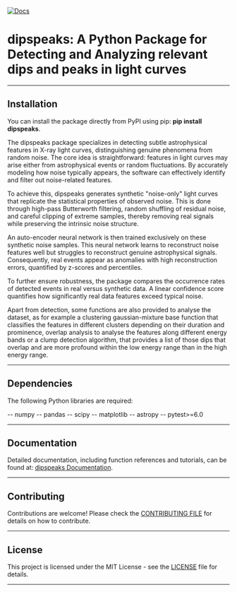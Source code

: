 [![Docs](https://img.shields.io/badge/docs-gh--pages-brightgreen)](https://xragua.github.io/dipspeaks/)


# dipspeaks: A Python Package for Detecting and Analyzing relevant dips and peaks in light curves

---

## Installation

You can install the package directly from PyPI using pip: **pip install dipspeaks**.

The dipspeaks package specializes in detecting subtle astrophysical features in X-ray light curves, distinguishing genuine phenomena from random noise. The core idea is straightforward: features in light curves may arise either from astrophysical events or random fluctuations. By accurately modeling how noise typically appears, the software can effectively identify and filter out noise-related features.

To achieve this, dipspeaks generates synthetic "noise-only" light curves that replicate the statistical properties of observed noise. This is done through high-pass Butterworth filtering, random shuffling of residual noise, and careful clipping of extreme samples, thereby removing real signals while preserving the intrinsic noise structure.

An auto-encoder neural network is then trained exclusively on these synthetic noise samples. This neural network learns to reconstruct noise features well but struggles to reconstruct genuine astrophysical signals. Consequently, real events appear as anomalies with high reconstruction errors, quantified by z-scores and percentiles.

To further ensure robustness, the package compares the occurrence rates of detected events in real versus synthetic data. A linear confidence score quantifies how significantly real data features exceed typical noise. 

Apart from detection, some functions are also provided to analyse the dataset, as for example a clustering gaussian-mixture base function that classifies the features in different clusters depending on their duration and prominence, overlap analysis to analyse the features along different energy bands or a clump detection algorithm, that provides a list of those dips that overlap and are more profound within the low energy range than in the high energy range.

---

## Dependencies

The following Python libraries are required:

-- numpy
-- pandas
-- scipy
-- matplotlib
-- astropy
-- pytest>=6.0



---

## Documentation

Detailed documentation, including function references and tutorials, can be found at: [dipspeaks Documentation](https://xragua.github.io/dipspeaks/).

---

## Contributing

Contributions are welcome! Please check the [CONTRIBUTING FILE](https://xragua.github.io/dipspeaks/api/contribute.html) for details on how to contribute.

---

## License

This project is licensed under the MIT License - see the [LICENSE](https://github.com/xragua/dipspeaks/blob/main/LICENSE) file for details.

---
